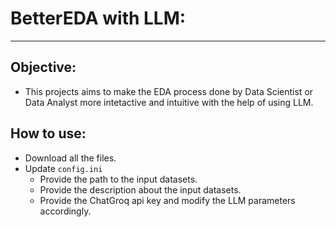 # BetterEDA with LLM:
---------

## Objective:
- This projects aims to make the EDA process done by Data Scientist or Data Analyst more intetactive and intuitive with the help of using LLM.

## How to use:
- Download all the files.
- Update `config.ini`
    - Provide the path to the input datasets.
    - Provide the description about the input datasets.
    - Provide the ChatGroq api key and modify the LLM parameters accordingly.
    
